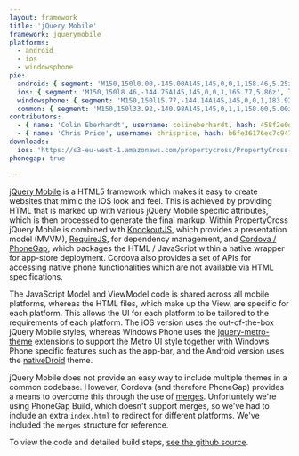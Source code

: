 ```yaml
---
layout: framework
title: 'jQuery Mobile'
framework: jquerymobile
platforms:
  - android
  - ios
  - windowsphone
pie:
  android: { segment: 'M150,150l0.00,-145.00A145,145,0,0,1,158.46,5.25z', line: 'M150,150l8.46,-144.75' }
  ios: { segment: 'M150,150l8.46,-144.75A145,145,0,0,1,165.77,5.86z', line: 'M150,150l15.77,-144.14' }
  windowsphone: { segment: 'M150,150l15.77,-144.14A145,145,0,0,1,183.92,9.02z', line: 'M150,150l33.92,-140.98' }
  common: { segment: 'M150,150l33.92,-140.98A145,145,0,1,1,150.00,5.00z', line: 'M150,150l-0.00,-145.00' }
contributors:
  - { name: 'Colin Eberhardt', username: colineberhardt, hash: 458f2e0d08d4114f8b323798cfea141d }
  - { name: 'Chris Price', username: chrisprice, hash: b6fe36176ec7c9475374a5cd3b7bef1a }
downloads:
  ios: 'https://s3-eu-west-1.amazonaws.com/propertycross/PropertyCross-jQueryMobile-167ed1f91c1db14c6c374c1636edda052c834414.ipa'
phonegap: true

---
```


[jQuery Mobile](http://jquerymobile.com) is a HTML5 framework which makes it easy to create websites that mimic the iOS look and feel. This is achieved by providing HTML that is marked up with various jQuery Mobile specific attributes, which is then processed to generate the final markup. Within PropertyCross jQuery Mobile is combined with [KnockoutJS](http://knockoutjs.com/), which provides a presentation model (MVVM), [RequireJS](http://requirejs.org/), for dependency management, and [Cordova / PhoneGap](http://phonegap.com/), which packages the HTML / JavaScript within a native wrapper for app-store deployment. Cordova also provides a set of APIs for accessing native phone functionalities which are not available via HTML specifications.

The JavaScript Model and ViewModel code is shared across all mobile platforms, whereas the HTML files, which make up the View, are specific for each platform. This allows the UI for each platform to be tailored to the requirements of each platform. The iOS version uses the out-of-the-box jQuery Mobile styles, whereas Windows Phone uses the [jquery-metro-theme](http://sgrebnov.github.com/jqmobile-metro-theme/) extensions to support the Metro UI style together with Windows Phone specific features such as the app-bar, and the Android version uses the [nativeDroid](http://flypixel.com/nativedroid-a-theme-for-jquery-mobile/7892175001166318) theme.

jQuery Mobile does not provide an easy way to include multiple themes in a common codebase. However, Cordova (and therefore PhoneGap) provides a means to overcome this through the use of [merges](http://cordova.apache.org/docs/en/3.0.0/guide_cli_index.md.html#The%20Command-line%20Interface_customize_each_platform). Unfortuntely we're using PhoneGap Build, which doesn't support merges, so we've had to include an extra `index.html` to redirect for different platforms. We've included the `merges` structure for reference.


To view the code and detailed build steps, <a href='{{ site.githuburl }}/tree/master/jquerymobile'>see the github source</a>.